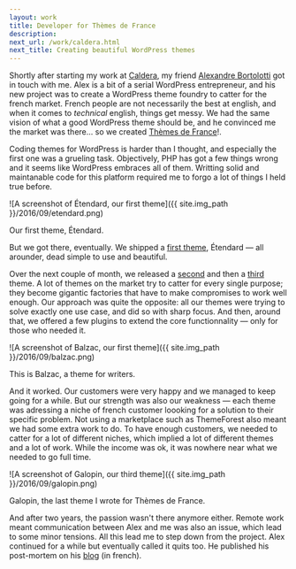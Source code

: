 ```yaml
---
layout: work
title: Developer for Thèmes de France
description: 
next_url: /work/caldera.html
next_title: Creating beautiful WordPress themes
---
```

Shortly after starting my work at [Caldera](/work/caldera.html), my friend [Alexandre Bortolotti](https://alexbortolotti.com/) got in touch with me. Alex is a bit of a serial WordPress entrepreneur, and his new project was to create a WordPress theme foundry to catter for the french market. French people are not necessarily the best at english, and when it comes to *technical* english, things get messy. We had the same vision of what a good WordPress theme should be, and he convinced me the market was there… so we created [Thèmes de France](https://www.themesdefrance.fr/)!.

Coding themes for WordPress is harder than I thought, and especially the first one was a grueling task. Objectively, PHP has got a few things wrong and it seems like WordPress embraces all of them. Writting solid and maintanable code for this platform required me to forgo a lot of things I held true before.

![A screenshot of Étendard, our first theme]({{ site.img_path }}/2016/09/etendard.png)
<figcaption>
Our first theme, Étendard.
</figcaption>

But we got there, eventually. We shipped a [first theme](https://github.com/themesdefrance/Etendard), Étendard — all arounder, dead simple to use and beautiful.

Over the next couple of month, we released a [second](https://github.com/themesdefrance/Balzac) and then a [third](https://github.com/themesdefrance/Galopin) theme. A lot of themes on the market try to catter for every single purpose; they become gigantic factories that have to make compromises to work well enough. Our approach was quite the opposite: all our themes were trying to solve exactly one use case, and did so with sharp focus. And then, around that, we offered a few plugins to extend the core functionnality — only for those who needed it.

![A screenshot of Balzac, our first theme]({{ site.img_path }}/2016/09/balzac.png)
<figcaption>
This is Balzac, a theme for writers.
</figcaption>

And it worked. Our customers were very happy and we managed to keep going for a while. 
But our strength was also our weakness — each theme was adressing a niche of french customer loooking for a solution to their specific problem. Not using a marketplace such as ThemeForest also meant we had some extra work to do. To have enough customers, we needed to catter for a lot of different niches, which implied a lot of different themes and a lot of work. While the income was ok, it was nowhere near what we needed to go full time.

![A screenshot of Galopin, our third theme]({{ site.img_path }}/2016/09/galopin.png)
<figcaption>
Galopin, the last theme I wrote for Thèmes de France.
</figcaption>

And after two years, the passion wasn't there anymore either. Remote work meant communication between Alex and me was also an issue, which lead to some minor tensions. All this lead me to step down from the project. Alex continued for a while but eventually called it quits too. He published his post-mortem on his [blog](https://alexbortolotti.com/pourquoi-arret-themes-de-france/) (in french).